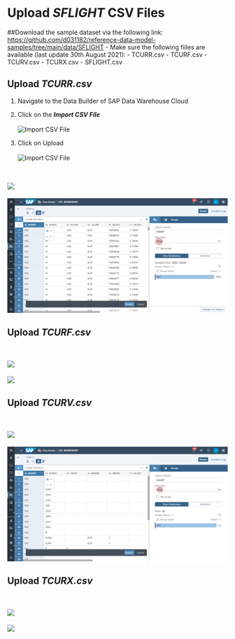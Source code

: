 # Upload <i>SFLIGHT</i> CSV Files

##Download the sample dataset via the following link:
https://github.com/d031182/reference-data-model-samples/tree/main/data/SFLIGHT
    - Make sure the following fiiles are available (last update 30th August 2021):
        - TCURR.csv
        - TCURF.csv
        - TCURV.csv
        - TCURX.csv
        - SFLIGHT.csv

       

## Upload <i>TCURR.csv</i>


        
1. Navigate to the Data Builder of SAP Data Warehouse Cloud
2. Click on the <b><i>Import CSV File</i></b>
  <br><br>![Import CSV File](../../images/ImportCSVFile_2.png)
  
  
3. Click on Upload
  <br><br>![Import CSV File](../../images/ImportCSVFile_3.png)
  
<br><br>![](../../images/create_tcurr_01.png)
<br><br>![](/exercises/ex2/images/create_tcurr_02.png)


## Upload <i>TCURF.csv</i>
<br><br>![](../../images/create_tcurf_01.png)
<br><br>![](../../images/create_tcurf_02.png)

## Upload <i>TCURV.csv</i>
<br><br>![](../../images/create_tcurv_01.png)
<br><br>![](../../ex2/images/create_tcurv_02.png)
        
        
## Upload <i>TCURX.csv</i>
<br><br>![](../../images/create_tcurx_01.png)
<br><br>![](../../images/create_tcurx_02.png)
